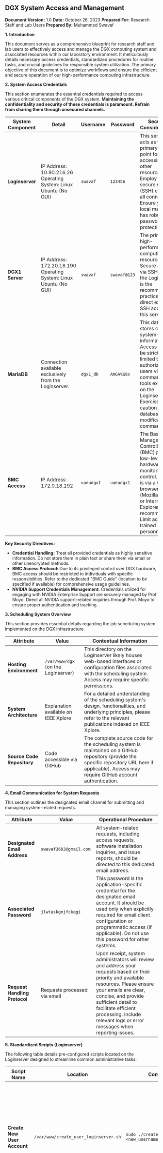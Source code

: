 ## DGX System Access and Management

**Document Version:** 1.0
**Date:** October 26, 2023
**Prepared For:** Research Staff and Lab Users
**Prepared By:** Muhammed Swavaf

**1. Introduction**

This document serves as a comprehensive blueprint for research staff and lab users to effectively access and manage the DGX computing system and associated resources within our laboratory environment. It meticulously details necessary access credentials, standardized procedures for routine tasks, and crucial guidelines for responsible system utilization. The primary objective of this document is to optimize workflows and ensure the efficient and secure operation of our high-performance computing infrastructure.

**2. System Access Credentials**

This section enumerates the essential credentials required to access various critical components of the DGX system. **Maintaining the confidentiality and security of these credentials is paramount. Refrain from sharing them through unsecured channels.**

| System Component | Detail                                                                    | Username          | Password                                  | Security Considerations                                                                                                                                                                                                |
|------------------|---------------------------------------------------------------------------|-------------------|-------------------------------------------|------------------------------------------------------------------------------------------------------------------------------------------------------------------------------------------------------------------------|
| **Loginserver**  | IP Address: 10.90.216.26 <br> Operating System: Linux Ubuntu (No GUI)       | `swavaf`          | `123456`                                  | This server acts as the primary entry point for accessing other resources. Employ a secure shell (SSH) client for all connections. Ensure your local machine has robust password protection.                               |
| **DGX1 Server**  | IP Address: 172.20.18.190 <br> Operating System: Linux Ubuntu (No GUI)      | `swavaf`          | `swavaf@123`                              | The primary high-performance computing resource. Secure access via SSH from the Loginserver is the recommended practice. Avoid direct external SSH access to this server.                                               |
| **MariaDB**      | Connection available exclusively from the Loginserver.                      | `dgx1_db`         | `AmGA%G8x`                                | This database stores critical system-related information. Access should be strictly limited to authorized users via command-line tools executed on the Loginserver. Exercise caution with database modification commands. |
| **BMC Access**   | IP Address: 172.0.18.192                                                 | `uaeudgx1`        | `uaeudgx1`                                | The Baseboard Management Controller (BMC) provides low-level hardware monitoring and control. Access is via a web browser (Mozilla Firefox or Internet Explorer are recommended). Limit access to trained personnel only. |

**Key Security Directives:**

*   **Credential Handling:** Treat all provided credentials as highly sensitive information. Do not store them in plain text or share them via email or other unencrypted methods.
*   **BMC Access Protocol:** Due to its privileged control over DGX hardware, BMC access should be restricted to individuals with specific responsibilities. Refer to the dedicated "BMC Guide" (location to be specified if available) for comprehensive usage guidelines.
*   **NVIDIA Support Credentials Management:** Credentials utilized for engaging with NVIDIA Enterprise Support are securely managed by Prof. Moyo. Direct all NVIDIA support-related inquiries through Prof. Moyo to ensure proper authentication and tracking.

**3. Scheduling System Overview**

This section provides essential details regarding the job scheduling system implemented on the DGX infrastructure.

| Attribute             | Value                              | Contextual Information                                                                                                                                                              |
|-----------------------|------------------------------------|-------------------------------------------------------------------------------------------------------------------------------------------------------------------------------------|
| **Hosting Environment** | `/var/www/dgx` (on the Loginserver) | This directory on the Loginserver likely houses web-based interfaces or configuration files associated with the scheduling system. Access may require specific permissions.       |
| **System Architecture** | Explanation available on IEEE Xplore | For a detailed understanding of the scheduling system's design, functionalities, and underlying principles, please refer to the relevant publications indexed on IEEE Xplore. |
| **Source Code Repository** | Code accessible via GitHub        | The complete source code for the scheduling system is maintained on a GitHub repository (provide the specific repository URL here if applicable). Access may require GitHub account authentication. |

**4. Email Communication for System Requests**

This section outlines the designated email channel for submitting and managing system-related requests.

| Attribute         | Value                      | Operational Procedure                                                                                                                                                                                                                                                                                         |
|-------------------|----------------------------|---------------------------------------------------------------------------------------------------------------------------------------------------------------------------------------------------------------------------------------------------------------------------------------------------------------|
| **Designated Email Address** | `swavaf3693@gmail.com`    | All system-related requests, including access requests, software installation inquiries, and issue reports, should be directed to this dedicated email address.                                                                                                                                   |
| **Associated Password**    | `jlwtaskgmjfckqgi`        | This password is the application-specific credential for the designated email account. It should be used only when explicitly required for email client configuration or programmatic access (if applicable). Do not use this password for other systems.                                          |
| **Request Handling Protocol** | Requests processed via email | Upon receipt, system administrators will review and address your requests based on their priority and available resources. Please ensure your emails are clear, concise, and provide sufficient detail to facilitate efficient processing. Include relevant logs or error messages when reporting issues. |

**5. Standardized Scripts (Loginserver)**

The following table details pre-configured scripts located on the Loginserver designed to streamline common administrative tasks.

| Script Name                      | Location                                  | Command Syntax                                              | Functionality                                                              | Operational Notes                                                                                                                                                                                              |
|----------------------------------|-------------------------------------------|-------------------------------------------------------------|--------------------------------------------------------------------------|--------------------------------------------------------------------------------------------------------------------------------------------------------------------------------------------------------------------|
| **Create New User Account**      | `/var/www/create_user_loginserver.sh`      | `sudo ./create_user_loginserver.sh <new_username>`           | Creates a new user account on the Loginserver operating system.          | Replace `<new_username>` with the desired username for the new account. The script will prompt for the new user's password. Execution requires `sudo` privileges; ensure you have the necessary authorization. |
| **Generate Machine Usage Reports** | `loginserver/opt/dgx/load_report.php`       | `php loginserver/opt/dgx/load_report.php --year <YYYY> --month <MM>` | Generates comprehensive reports detailing the utilization of the DGX machine for a specified year and month. | Ensure the PHP command-line interpreter is available on the Loginserver. Replace `<YYYY>` with the four-digit year and `<MM>` with the two-digit month (e.g., 2023, 10). The generated report will typically be output to the console or a designated file. |

**6. System Support Channels**

This section provides the designated points of contact for various levels of system support.

| Support Level          | Contact Information              | Scope of Support                                                                                                                                                                                                                            |
|------------------------|----------------------------------|---------------------------------------------------------------------------------------------------------------------------------------------------------------------------------------------------------------------------------------------|
| **Local System Support** | Prof. Moyo                       | Initial point of contact for general system inquiries, local configuration issues, access-related problems, and guidance on standard operating procedures. Prof. Moyo will also coordinate with NVIDIA support when necessary.           |
| **NVIDIA Enterprise Support** | `enterprisesupport@nvidia.com` | For complex hardware or software issues directly pertaining to the DGX system that cannot be resolved through local support. Provide detailed problem descriptions, relevant logs, and steps to reproduce the issue for efficient resolution. |
| **NVIDIA Support Credentials** | Managed by Prof. Moyo          | The necessary credentials for authenticating support requests with NVIDIA are securely held by Prof. Moyo. Please direct all communication requiring these credentials through Prof. Moyo. Do not attempt to obtain these credentials directly. |

**7. MariaDB Database Management (On Loginserver)**

This section outlines standardized procedures for interacting with the MariaDB database hosted on the Loginserver. **Exercise extreme caution when executing database commands, as incorrect modifications can lead to data loss or system instability.**

**7.1. Procedure for Deleting a User and Associated Data**

The following table details the step-by-step process for completely removing a user and all their associated records from the database.

| Step | Action                                  | SQL Command / Instruction                                                              | Important Considerations                                                                                                                                                                                                                                     |
|------|-----------------------------------------|--------------------------------------------------------------------------------------|-------------------------------------------------------------------------------------------------------------------------------------------------------------------------------------------------------------------------------------------------------------|
| 1    | Establish Database Connection           | `mysql -u dgx1_db -p`                                                                | Execute this command on the Loginserver. You will be prompted to enter the MariaDB password (`AmGA%G8x`). Ensure you have network connectivity to the database server.                                                                                         |
| 2    | Select the Target Database              | `USE dgx1_db;`                                                                         | This command ensures that all subsequent database operations are performed within the `dgx1_db` database. Verify that the command executes successfully before proceeding.                                                                                   |
| 3.a  | Delete Task Resource Associations       | `DELETE FROM task_resources WHERE task_ID IN (SELECT task_ID FROM tasks WHERE user_ID = '<user_identifier>');` | This command identifies and removes all entries in the `task_resources` table that are linked to tasks owned by the user with the specified `<user_identifier>`. **Replace `<user_identifier>` with the actual user ID to be deleted.** |
| 3.b  | Delete Associated Email Records         | `DELETE FROM emails WHERE task_ID IN (SELECT task_ID FROM tasks WHERE user_ID = '<user_identifier>');`    | This command identifies and removes all email records associated with tasks belonging to the user with the specified `<user_identifier>`. **Replace `<user_identifier>` with the actual user ID to be deleted.**                          |
| 3.c  | Delete User's Tasks                     | `DELETE FROM tasks WHERE user_ID = '<user_identifier>';`                                              | This command removes all task records directly assigned to the user with the specified `<user_identifier>`. **Replace `<user_identifier>` with the actual user ID to be deleted.**                                                              |
| 4    | Delete User Record from Users Table     | `DELETE FROM users WHERE user_ID = '<user_identifier>';`                                              | This command removes the primary user record from the `users` table for the specified `<user_identifier>`. **Replace `<user_identifier>` with the actual user ID to be deleted.**                                                              |
| 5.a  | Verify User Deletion from Users Table | `SELECT * FROM users WHERE user_ID = '<user_identifier>';`                                              | After executing step 4, this command should return an empty result set, confirming the successful removal of the user record. **Replace `<user_identifier>` with the actual user ID that was deleted.**                                |
| 5.b  | Verify Deletion of Related Records     | ```sql <br> SELECT * FROM tasks WHERE user_ID = '<user_identifier>'; <br> SELECT * FROM emails WHERE task_ID IN (SELECT task_ID FROM tasks WHERE user_ID = '<user_identifier>'); <br> SELECT * FROM task_resources WHERE task_ID IN (SELECT task_ID FROM tasks WHERE user_ID = '<user_identifier>'); <br> ``` | These subsequent `SELECT` queries are crucial for confirming that no orphaned records related to the deleted user remain in the `tasks`, `emails`, and `task_resources` tables. An empty result set for each query indicates successful removal. **Replace `<user_identifier>` in each query with the actual user ID that was deleted.** |
| 6    | Commit Database Changes               | `COMMIT;`                                                                            | Execute this command *only if* the MariaDB database is configured to use transactional integrity and autocommit is disabled. This action permanently saves all the preceding `DELETE` operations. If autocommit is enabled, changes are typically applied immediately. |
| 7    | Perform Database Integrity Checks     | Review foreign key constraints and utilize database integrity tools.                     | After deleting data, it is essential to perform thorough database integrity checks to ensure that no referential integrity violations or data inconsistencies have occurred. This may involve using specific database commands or dedicated tools.          |

**Important:** Always replace `<user_identifier>` with the precise `user_ID` of the user you intend to delete. Incorrectly specifying the `user_ID` can lead to the unintentional deletion of other users' data.

**7.2. Procedure for Creating a User on the Loginserver (Using Provided Script)**

The following table outlines the steps to create a new user account on the Loginserver utilizing the designated script.

| Step | Action                      | Command/Details                                                    | Operational Notes                                                                                                                                                                                                                                                                          |
|------|-----------------------------|--------------------------------------------------------------------|--------------------------------------------------------------------------------------------------------------------------------------------------------------------------------------------------------------------------------------------------------------------------------------------------|
| 1    | Navigate to Script Directory | `cd /opt/dgx/`                                                     | Ensure your current working directory in the terminal is `/opt/dgx/` before executing the script.                                                                                                                                                                                              |
| 2    | Execute User Creation Script | `sudo ./create_user_loginserver.sh <new_username>`                 | Execute the script with `sudo` privileges as it requires root permissions to create new user accounts. Replace `<new_username>` with the desired username for the new user account.                                                                                                          |
| 3    | Provide User Password         | Follow the prompts displayed by the script to enter and confirm the password for the newly created user account. | Choose a strong and unique password that adheres to security best practices. The script will typically handle the password setting process securely.                                                                                             |
| 4    | Verify User Creation        | Observe the script's output for a confirmation message similar to: `Creating new sample user: <provided_username>` | Review the terminal output to confirm that the script has successfully initiated the user creation process without any errors. If errors occur, note them down and consult with system administrators.                                                 |

**8. Email Configuration Parameters**

This table details the configuration parameters governing the system's email functionality. This information is primarily for diagnostic purposes and system administration. The configuration file is located at `/var/www/dgx/config.php`.

| Section                 | Key             | Value                            | Description                                                                                                                                                                  |
|-------------------------|-----------------|----------------------------------|------------------------------------------------------------------------------------------------------------------------------------------------------------------------------|
| **Email Configuration** | `EMAIL_ACCOUNT` | `swavaf3693@gmail.com`          | The primary Gmail account utilized by the system for sending automated emails and notifications.                                                                            |
|                         | `EMAIL_PASSWORD`| `jlwtaskgmjfckqgi`              | The application-specific password generated for the `EMAIL_ACCOUNT`. This password should only be used for email functionality within the system.                               |
|                         | `EMAIL_SERVER`  | `smtp.gmail.com`                 | The Simple Mail Transfer Protocol (SMTP) server address for Gmail, which is currently configured as the primary outgoing mail server.                                         |
|                         |                 | `smtp.office365.com` (commented out) | An alternative SMTP server address for Microsoft Office 365, currently commented out and not in active use.                                                              |
|                         |                 | `smtpi.uaeu.ac.ae` (commented out)    | An alternative SMTP server address for the United Arab Emirates University (UAEU), currently commented out and not in active use.                                        |
| **SSH Configuration**   | `REMOTE_SSH_USER` | `runner`                         | The default username configured for establishing remote SSH connections from the Loginserver to other systems (likely the DGX1 server).                                   |
|                         | `REMOTE_SSH_HOST` | `dgx`                            | The hostname or IP address alias configured for the remote SSH connection target (likely resolves to the DGX1 server's internal IP address).                                  |
| **Database Configuration** | `DB_HOST`       | `127.0.0.1`                      | The hostname or IP address of the MariaDB database server. `127.0.0.1` indicates that the database is running locally on the same server where the configuration file is located (Loginserver). |
|                         | `DB_NAME`       | `dgx1_db`                        | The name of the specific MariaDB database utilized by the system.                                                                                                            |
|                         | `DB_USER`       | `dgx1_db`                        | The username used to authenticate and access the `dgx1_db` MariaDB database.                                                                                                 |
|                         | `DB_PASSWORD`   | `AmGA%G8x`                       | The password associated with the `DB_USER` for authenticating access to the `dgx1_db` MariaDB database.                                                                       |

**9. Monitoring and Managing DGX Server Docker Containers**

This section provides essential commands for inspecting and managing Docker containers running on the DGX server.

| Step | Action                                       | Command                                                                        | Purpose                                                                                                                                                                                                                                                               |
|------|----------------------------------------------|--------------------------------------------------------------------------------|-----------------------------------------------------------------------------------------------------------------------------------------------------------------------------------------------------------------------------------------------------------------------|
| 1    | List All Docker Containers                   | `sudo docker ps -a`                                                            | This command displays a comprehensive list of all Docker containers present on the DGX server, including those that are currently running, stopped, exited, or in other states. It provides essential information such as container ID, image, command, and status. |
| 2    | Filter for Exited Task-Specific Containers | `sudo docker ps -a --filter "status=exited" --filter "name=Task_"` --format "{{.ID}} {{.Names}}" | This command filters the list of containers to specifically show those that have exited (`status=exited`) and whose names begin with "Task_" (`name=Task_`). The `--format` option customizes the output to display only the container ID and name.           |
| 3    | Remove an Exited Docker Container             | `sudo docker rm <Container_ID>`                                               | This command removes the Docker container identified by the specified `<Container_ID>`. It is generally safe to remove exited containers to free up disk space. **Replace `<Container_ID>` with the actual ID of the container you wish to remove.**                         |

**10. Procedure for Creating Server Containers (Outline)**

The following table provides a high-level outline of the steps involved in creating server-based Docker containers for deployment on the DGX. Consult supplementary documentation or @Ganzo for detailed implementation specifics.

| Step                  | Action                                                      | Command/Details                                                                                                          | Key Considerations and Best Practices                                                                                                                                                                                                                                                        |
|-----------------------|-------------------------------------------------------------|--------------------------------------------------------------------------------------------------------------------------|----------------------------------------------------------------------------------------------------------------------------------------------------------------------------------------------------------------------------------------------------------------------------------------------|
| 1                     | Pull Base Docker Image                                      | `docker pull nvcr.io/pytorch:latest` (Example)                                                                           | Select an appropriate base Docker image from a public registry (e.g., Docker Hub, NVIDIA Container Registry) or a private registry. The example provided pulls the latest PyTorch image. **Carefully choose an image that aligns with your application's requirements. Modify the container if needed.** |
| 2                     | Define Container Configuration (Dockerfile)                   | Define necessary configurations, including exposed ports (e.g., SSH: 22, Jupyter: 8888).                               | Create a `Dockerfile` that outlines the environment for your container. This includes the base image, software dependencies to install, files to copy, user configurations, environment variables, and the commands to execute when the container starts. **Ensure all essential dependencies are installed within the Dockerfile.** |
| 3                     | Build and Test Docker Image                                 | **Build:** `docker build -t <your_image_name> .` <br> **Run:** `docker run -p 8888:8888 -p 6006:6006 -p 22:22 <your_image_name>` | **Build the Docker image:** Navigate to the directory containing your `Dockerfile` and execute the `docker build` command, replacing `<your_image_name>` with a meaningful name for your image. **Run the container:** Use the `docker run` command to start an instance of your image. **Forward necessary ports** (e.g., for Jupyter, TensorBoard, SSH) using the `-p` flag. You may need to **include commands in your Dockerfile or entrypoint script to start services like the Jupyter server.** |
| 4                     | Save Container State as a New Image (Optional)              | `docker commit <container_id> <your_new_image_name>`                                                                      | If you make modifications to a running container that you want to persist, you can "commit" its current state as a new Docker image. Replace `<container_id>` with the ID of the running container and `<your_new_image_name>` with a new name for the saved image.                                  |
| 5                     | Integrate Docker Image into DGX Portal (If Applicable) | Update the relevant database entry with the new image name and set the `isActive` flag to `True`.                             | If a web portal or database system manages the available Docker images for users, you will need to update it with the details of your newly created image and mark it as active to make it available for selection and use. **Consult with system administrators for the specific procedures involved.** |

**11. General Guidelines and Best Practices**

*   **Resource Awareness:** Monitor your resource consumption on the DGX server and ensure efficient utilization of computing resources.
*   **Data Management Protocols:** Adhere to the established laboratory policies for the storage, organization, and backup of your research data.
*   **Software Installation Procedures:** Before installing any new software packages system-wide, consult with system administrators. Consider utilizing virtual environments (e.g., Conda, venv) or Docker containers to manage project-specific software dependencies in an isolated manner.
*   **Security Best Practices:** Maintain strong security hygiene. Always lock your workstation when unattended. Exercise caution when opening emails or clicking on links from unfamiliar sources. Report any suspicious activity to system administrators immediately.
*   **System Maintenance Notifications:** System administrators will manage all necessary software and security updates for the DGX infrastructure. Users will be informed in advance of any scheduled maintenance periods that may impact system availability.
*   **Issue Reporting Protocol:** When encountering any technical difficulties or having questions regarding the DGX system, promptly contact Prof. Moyo or NVIDIA Enterprise Support as appropriate. Provide a detailed description of the issue, including the steps taken to reproduce it, any relevant error messages, and the context in which the problem occurred.

**12. Disclaimer**

The information presented in this document is current as of the revision date and is subject to modifications without prior notification. While diligent efforts have been made to ensure the accuracy of the content, the authors shall not be held liable for any errors, omissions, or consequences arising from the use of this information. Users are strongly encouraged to consult with system administrators for clarification on any critical procedures or for addressing complex technical issues.
